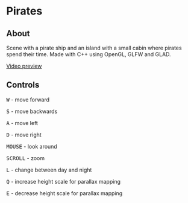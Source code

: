 # Pirates

## About

Scene with a pirate ship and an island with a small cabin where pirates spend their time.
Made with C++ using OpenGL, GLFW and GLAD.

[Video preview](https://www.youtube.com/watch?v=nfOEGd59p7M)

## Controls

<kbd>W</kbd> - move forward

<kbd>S</kbd> - move backwards

<kbd>A</kbd> - move left

<kbd>D</kbd> - move right

<kbd>MOUSE</kbd> - look around

<kbd>SCROLL</kbd> - zoom

<kbd>L</kbd> - change between day and night

<kbd>Q</kbd> - increase height scale for parallax mapping

<kbd>E</kbd> - decrease height scale for parallax mapping
